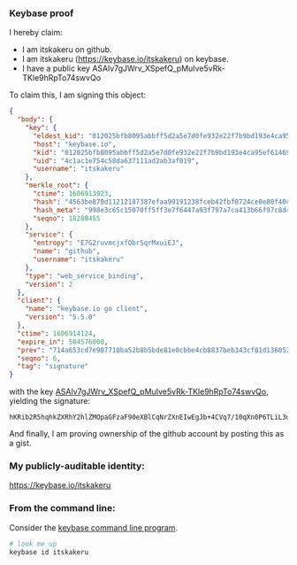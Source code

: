 ### Keybase proof

I hereby claim:

  * I am itskakeru on github.
  * I am itskakeru (https://keybase.io/itskakeru) on keybase.
  * I have a public key ASAlv7gJWrv_XSpefQ_pMuIve5vRk-TKle9hRpTo74swvQo

To claim this, I am signing this object:

```json
{
  "body": {
    "key": {
      "eldest_kid": "012025bfb8095abbff5d2a5e7d0fe932e22f7b9bd193e4ca95ef614694e8ef8b30bd0a",
      "host": "keybase.io",
      "kid": "012025bfb8095abbff5d2a5e7d0fe932e22f7b9bd193e4ca95ef614694e8ef8b30bd0a",
      "uid": "4c1ac1e754c58da637111ad2ab3af019",
      "username": "itskakeru"
    },
    "merkle_root": {
      "ctime": 1606913923,
      "hash": "4563be870d11212187387efaa99191238fceb42fbf0724ce0e80f40ca0c925fb74a5194fd2bc0285dbd62e1c3e92bb0348a26f3fd8d7bb6ef145ae5dc59fa9ba",
      "hash_meta": "998e3c65c15070ff5ff3e7f6447a93f797a7ca413b66f97c8d41be913e88aa4e",
      "seqno": 18288455
    },
    "service": {
      "entropy": "E7G2ruvmcjxfQbrSqrMxuiEJ",
      "name": "github",
      "username": "itskakeru"
    },
    "type": "web_service_binding",
    "version": 2
  },
  "client": {
    "name": "keybase.io go client",
    "version": "5.5.0"
  },
  "ctime": 1606914124,
  "expire_in": 504576000,
  "prev": "714a653cd7e907710ba52b8b5bde81e0cbbe4cb8837beb343cf01d13605235e0",
  "seqno": 6,
  "tag": "signature"
}
```

with the key [ASAlv7gJWrv_XSpefQ_pMuIve5vRk-TKle9hRpTo74swvQo](https://keybase.io/itskakeru), yielding the signature:

```
hKRib2R5hqhkZXRhY2hlZMOpaGFzaF90eXBlCqNrZXnEIwEgJb+4CVq7/10qXn0P6TLiL3ub0ZPkypXvYUaU6O+LML0Kp3BheWxvYWTESpcCBsQgcUplPNfpB3ELpSuLW96B4Mu+TLiDe+s0PPAdE2BSNeDEIFcT3WJgBW/lYnl9IHUH6fEyjHoqUiKVO5zIv9WdGn3zAgHCo3NpZ8RAh0sRynbOs7/7BufiilsnxT+y9QLHKvp6iltrn4Egck/Zl2nks+fx8wyQST7VAJDz9FtFSJPfRDFVwSRZ7FgNB6hzaWdfdHlwZSCkaGFzaIKkdHlwZQildmFsdWXEIHtGwFLozKk1RiAkRMUFGWH6QWTQWuRl8BUCYII1gKsMo3RhZ80CAqd2ZXJzaW9uAQ==

```

And finally, I am proving ownership of the github account by posting this as a gist.

### My publicly-auditable identity:

https://keybase.io/itskakeru

### From the command line:

Consider the [keybase command line program](https://keybase.io/download).

```bash
# look me up
keybase id itskakeru
```
